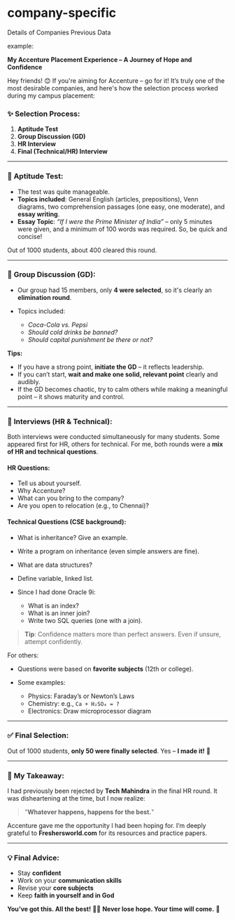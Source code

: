 # company-specific
Details of Companies Previous Data

example:


**My Accenture Placement Experience – A Journey of Hope and Confidence**

Hey friends! 😊
If you're aiming for Accenture – go for it! It’s truly one of the most desirable companies, and here's how the selection process worked during my campus placement:

### ✨ Selection Process:

1. **Aptitude Test**
2. **Group Discussion (GD)**
3. **HR Interview**
4. **Final (Technical/HR) Interview**

---

### 📝 **Aptitude Test:**

* The test was quite manageable.
* **Topics included**: General English (articles, prepositions), Venn diagrams, two comprehension passages (one easy, one moderate), and **essay writing**.
* **Essay Topic**: *“If I were the Prime Minister of India”* – only 5 minutes were given, and a minimum of 100 words was required. So, be quick and concise!

Out of 1000 students, about 400 cleared this round.

---

### 💬 **Group Discussion (GD):**

* Our group had 15 members, only **4 were selected**, so it's clearly an **elimination round**.
* Topics included:

  * *Coca-Cola vs. Pepsi*
  * *Should cold drinks be banned?*
  * *Should capital punishment be there or not?*

**Tips:**

* If you have a strong point, **initiate the GD** – it reflects leadership.
* If you can’t start, **wait and make one solid, relevant point** clearly and audibly.
* If the GD becomes chaotic, try to calm others while making a meaningful point – it shows maturity and control.

---

### 👥 **Interviews (HR & Technical):**

Both interviews were conducted simultaneously for many students. Some appeared first for HR, others for technical. For me, both rounds were a **mix of HR and technical questions**.

#### **HR Questions:**

* Tell us about yourself.
* Why Accenture?
* What can you bring to the company?
* Are you open to relocation (e.g., to Chennai)?

#### **Technical Questions (CSE background):**

* What is inheritance? Give an example.
* Write a program on inheritance (even simple answers are fine).
* What are data structures?
* Define variable, linked list.
* Since I had done Oracle 9i:

  * What is an index?
  * What is an inner join?
  * Write two SQL queries (one with a join).

> **Tip**: Confidence matters more than perfect answers. Even if unsure, attempt confidently.

For others:

* Questions were based on **favorite subjects** (12th or college).
* Some examples:

  * Physics: Faraday’s or Newton’s Laws
  * Chemistry: e.g., `Ca + H₂SO₄ = ?`
  * Electronics: Draw microprocessor diagram

---

### ✅ **Final Selection:**

Out of 1000 students, **only 50 were finally selected**.
Yes – **I made it!** 🎉

---

### 🙏 **My Takeaway:**

I had previously been rejected by **Tech Mahindra** in the final HR round. It was disheartening at the time, but I now realize:

> "**Whatever happens, happens for the best.**"

Accenture gave me the opportunity I had been hoping for. I’m deeply grateful to **Freshersworld.com** for its resources and practice papers.

---

### 💡 **Final Advice:**

* Stay **confident**
* Work on your **communication skills**
* Revise your **core subjects**
* Keep **faith in yourself and in God**

**You’ve got this. All the best!** 💪🌟
**Never lose hope. Your time will come.** 🙌



